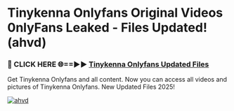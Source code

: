 # Tinykenna Onlyfans Original Videos 0nlyFans Leaked - Files Updated! (ahvd)

<h3>🔴 CLICK HERE 🌐==►► <a href="https://tinyurl.com/ehrbuxhb" rel="nofollow">Tinykenna Onlyfans Updated Files</a></h3>

Get Tinykenna Onlyfans and all content. Now you can access all videos and pictures of Tinykenna Onlyfans. New Updated Files 2025!

[![ahvd](https://i.imgur.com/lVYEuWS.gif)](https://tinyurl.com/ehrbuxhb)

